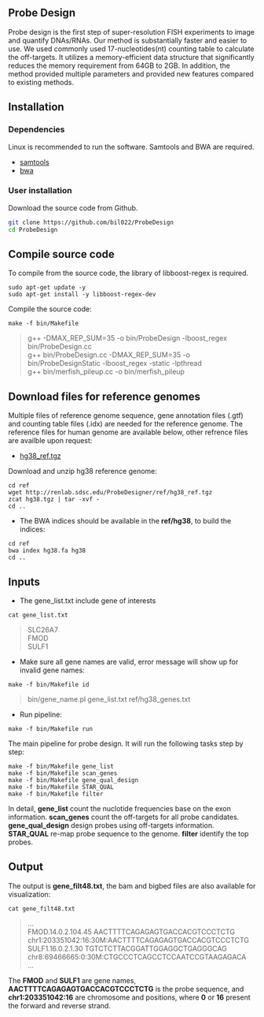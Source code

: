 ## Probe Design
Probe design is the first step of super-resolution FISH experiments to image and quantify DNAs/RNAs. 
Our method is substantially faster and easier to use. We used commonly used 17-nucleotides(nt) counting table to calculate the off-targets. It utilizes a memory-efficient data structure that significantly reduces the memory requirement from 64GB to 2GB. In addition, the method provided multiple parameters and provided new features compared to existing methods.

## Installation

### Dependencies

Linux is recommended to run the software. Samtools and BWA are required.

* [samtools](https://www.htslib.org/)
* [bwa](https://github.com/lh3/bwa)

### User installation

Download the source code from Github.

```sh
git clone https://github.com/bil022/ProbeDesign
cd ProbeDesign
```

## Compile source code

To compile from the source code, the library of libboost-regex is required.

```
sudo apt-get update -y
sudo apt-get install -y libboost-regex-dev
```
Compile the source code:

```
make -f bin/Makefile 
```

> g++ -DMAX_REP_SUM=35 -o bin/ProbeDesign -lboost_regex bin/ProbeDesign.cc<br/>
> g++ bin/ProbeDesign.cc -DMAX_REP_SUM=35 -o bin/ProbeDesignStatic -lboost_regex -static -lpthread<br/>
> g++ bin/merfish_pileup.cc -o bin/merfish_pileup

## Download files for reference genomes

Multiple files of reference genome sequence, gene annotation files (.gtf) and counting table files (.idx) are needed for the reference genome. The reference files for human genome are available below, other refrence files are availble upon request:

* [hg38_ref.tgz](http://renlab.sdsc.edu/ProbeDesigner/ref/hg38_ref.tgz)

Download and unzip hg38 reference genome:

```
cd ref
wget http://renlab.sdsc.edu/ProbeDesigner/ref/hg38_ref.tgz
zcat hg38.tgz | tar -xvf -
cd ..
```

* The BWA indices should be available in the **ref/hg38**, to build the indices:

```
cd ref
bwa index hg38.fa hg38
cd ..
```

## Inputs

* The gene_list.txt include gene of interests

```
cat gene_list.txt 
```

> SLC26A7<br/>
> FMOD<br/>
> SULF1<br/>

* Make sure all gene names are valid, error message will show up for invalid gene names:

```
make -f bin/Makefile id
```
> bin/gene_name.pl gene_list.txt ref/hg38_genes.txt

* Run pipeline:

```
make -f bin/Makefile run
```

The main pipeline for probe design. It will run the following tasks step by step: 

    make -f bin/Makefile gene_list
    make -f bin/Makefile scan_genes
    make -f bin/Makefile gene_qual_design
    make -f bin/Makefile STAR_QUAL
    make -f bin/Makefile filter
In detail, **gene\_list** count the nuclotide frequencies base on the exon information. **scan_genes** count the off-targets for all probe candidates. **gene\_qual\_design** design probes using off-targets information. **STAR\_QUAL** re-map probe sequence to the genome. **filter** identify the top probes.

## Output

The output is **gene_filt48.txt**, the bam and bigbed files are also available for visualization:

```
cat gene_filt48.txt
```
> ...<br/>
> FMOD.14.0.2.104.45      AACTTTTCAGAGAGTGACCACGTCCCTCTG  chr1:203351042:16:30M:AACTTTTCAGAGAGTGACCACGTCCCTCTG<br/>
> SULF1.16.0.2.1.30       TGTCTCTTACGGATTGGAGGCTGAGGGCAG  chr8:69466665:0:30M:CTGCCCTCAGCCTCCAATCCGTAAGAGACA<br/>
> ...<br/>

The **FMOD** and **SULF1** are gene names, **AACTTTTCAGAGAGTGACCACGTCCCTCTG** is the probe sequence, and **chr1:203351042:16** are chromosome and positions, where **0** or **16** present the forward and reverse strand. 
